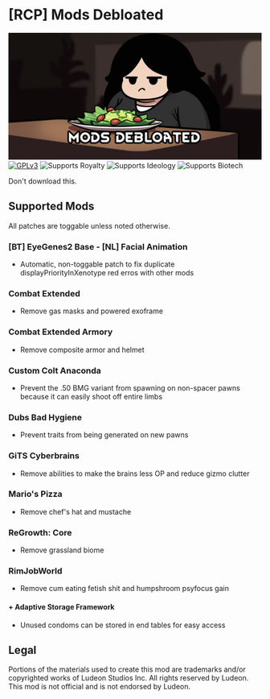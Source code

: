 <!--[![GPLv3][badge-license]](https://www.gnu.org/licenses/gpl-3.0) -->
[badge-license]: https://img.shields.io/badge/License-GPLv3-lightgray
<!--![Supports Royalty][badge-dlc-royalty] supports Royalty DLC-->
[badge-dlc-royalty]: https://img.shields.io/badge/DLC-Royalty-gold
<!--![Supports Ideology][badge-dlc-ideology] supports Ideology DLC-->
[badge-dlc-ideology]: https://img.shields.io/badge/DLC-Ideology-indianred
<!--![Supports Biotech][badge-dlc-biotech] supports Biotech DLC-->
[badge-dlc-biotech]: https://img.shields.io/badge/DLC-Biotech-mediumturquoise
<!--![Supports Anomaly][badge-dlc-anomaly] supports Anomaly DLC-->
[badge-dlc-anomaly]: https://img.shields.io/badge/DLC-Anomaly-darkseagreen

# [RCP] Mods Debloated
![](About/Preview.png)\
[![GPLv3][badge-license]](https://www.gnu.org/licenses/gpl-3.0) ![Supports Royalty][badge-dlc-royalty] ![Supports Ideology][badge-dlc-ideology] ![Supports Biotech][badge-dlc-biotech]

Don't download this.

## Supported Mods
All patches are toggable unless noted otherwise.

### [BT] EyeGenes2 Base - [NL] Facial Animation
- Automatic, non-toggable patch to fix duplicate displayPriorityInXenotype red erros with other mods

### Combat Extended
- Remove gas masks and powered exoframe

### Combat Extended Armory
- Remove composite armor and helmet

### Custom Colt Anaconda
- Prevent the .50 BMG variant from spawning on non-spacer pawns because it can easily shoot off entire limbs

### Dubs Bad Hygiene
- Prevent traits from being generated on new pawns

### GiTS Cyberbrains
- Remove abilities to make the brains less OP and reduce gizmo clutter

### Mario's Pizza
- Remove chef's hat and mustache

### ReGrowth: Core
- Remove grassland biome

### RimJobWorld
- Remove cum eating fetish shit and humpshroom psyfocus gain

#### + Adaptive Storage Framework
- Unused condoms can be stored in end tables for easy access

## Legal
Portions of the materials used to create this mod are trademarks and/or copyrighted works of Ludeon Studios Inc. All rights reserved by Ludeon. This mod is not official and is not endorsed by Ludeon.